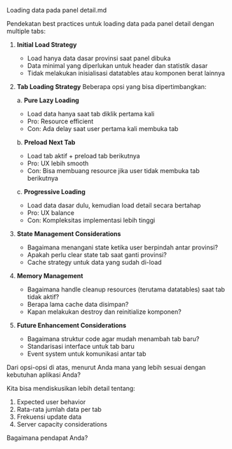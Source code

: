 Loading data pada panel detail.md

Pendekatan best practices untuk loading data pada panel detail dengan multiple tabs:

1. **Initial Load Strategy**
   - Load hanya data dasar provinsi saat panel dibuka
   - Data minimal yang diperlukan untuk header dan statistik dasar
   - Tidak melakukan inisialisasi datatables atau komponen berat lainnya

2. **Tab Loading Strategy**
Beberapa opsi yang bisa dipertimbangkan:

   a. **Pure Lazy Loading**
   - Load data hanya saat tab diklik pertama kali
   - Pro: Resource efficient
   - Con: Ada delay saat user pertama kali membuka tab
   
   b. **Preload Next Tab**
   - Load tab aktif + preload tab berikutnya
   - Pro: UX lebih smooth
   - Con: Bisa membuang resource jika user tidak membuka tab berikutnya
   
   c. **Progressive Loading**
   - Load data dasar dulu, kemudian load detail secara bertahap
   - Pro: UX balance
   - Con: Kompleksitas implementasi lebih tinggi

3. **State Management Considerations**
   - Bagaimana menangani state ketika user berpindah antar provinsi?
   - Apakah perlu clear state tab saat ganti provinsi?
   - Cache strategy untuk data yang sudah di-load

4. **Memory Management**
   - Bagaimana handle cleanup resources (terutama datatables) saat tab tidak aktif?
   - Berapa lama cache data disimpan?
   - Kapan melakukan destroy dan reinitialize komponen?

5. **Future Enhancement Considerations**
   - Bagaimana struktur code agar mudah menambah tab baru?
   - Standarisasi interface untuk tab baru
   - Event system untuk komunikasi antar tab

Dari opsi-opsi di atas, menurut Anda mana yang lebih sesuai dengan kebutuhan aplikasi Anda? 

Kita bisa mendiskusikan lebih detail tentang:
1. Expected user behavior
2. Rata-rata jumlah data per tab
3. Frekuensi update data
4. Server capacity considerations

Bagaimana pendapat Anda?